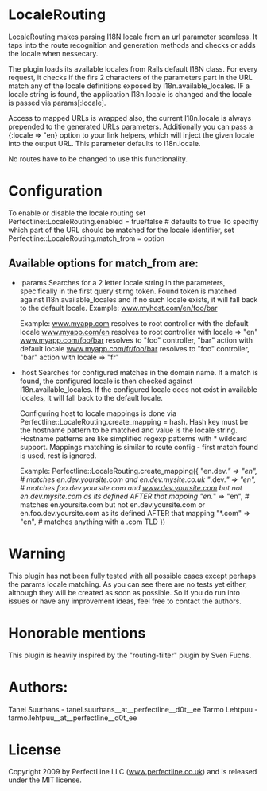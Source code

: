 # LocaleRouting

LocaleRouting makes parsing I18N locale from an url parameter seamless.
It taps into the route recognition and generation methods and checks or adds the locale when nessecary.

The plugin loads its available locales from Rails default I18N class.
For every request, it checks if the firs 2 characters of the parameters part in the URL match any of the locale definitions exposed by I18n.available_locales.
IF a locale string is found, the application I18n.locale is changed and the locale is passed via params[:locale].

Access to mapped URLs is wrapped also, the current I18n.locale is always prepended to the generated URLs parameters.
Additionally you can pass a {:locale => "en} option to your link helpers, which will inject the given locale into the output URL.
This parameter defaults to I18n.locale.

No routes have to be changed to use this functionality.

# Configuration

To enable or disable the locale routing set Perfectline::LocaleRouting.enabled = true/false # defaults to true
To specifiy which part of the URL should be matched for the locale identifier, set Perfectline::LocaleRouting.match_from = option

## Available options for match_from are:
*   :params
    Searches for a 2 letter locale string in the parameters, specifically in the first query stirng token.
    Found token is matched against I18n.available_locales and if no such locale exists, it will fall back to the default locale.
    Example: www.myhost.com/en/foo/bar

    Example:
    www.myapp.com resolves to root controller with the default locale
    www.myapp.com/en resolves to root controller with locale => "en"
    www.myapp.com/foo/bar resolves to "foo" controller, "bar" action with default locale
    www.myapp.com/fr/foo/bar resolves to "foo" controller, "bar" action with locale => "fr"

*   :host
    Searches for configured matches in the domain name. If a match is found, the configured locale is then checked against I18n.available_locales.
    If the configured locale does not exist in available locales, it will fall back to the default locale.

    Configuring host to locale mappings is done via Perfectline::LocaleRouting.create_mapping = hash.
    Hash key must be the hostname pattern to be matched and value is the locale string.
    Hostname patterns are like simplified regexp patterns with * wildcard support.
    Mappings matching is similar to route config - first match found is used, rest is ignored.

    Example:
      Perfectline::LocaleRouting.create_mapping({
        "en.dev.*"  => "en", # matches en.dev.yoursite.com and en.dev.mysite.co.uk
        "*.dev.*"   => "en", # matches foo.dev.yoursite.com and www.dev.yoursite.com but not en.dev.mysite.com as its defined AFTER that mapping
        "en.*"      => "en", # matches en.yoursite.com but not en.dev.yoursite.com or en.foo.dev.yoursite.com as its defined AFTER that mapping
        "*.com"     => "en", # matches anything with a .com TLD
      })

# Warning
This plugin has not been fully tested with all possible cases except perhaps the params locale matching.
As you can see there are no tests yet either, although they will be created as soon as possible.
So if you do run into issues or have any improvement ideas, feel free to contact the authors.

# Honorable mentions
This plugin is heavily inspired by the "routing-filter" plugin by Sven Fuchs.

# Authors:
Tanel Suurhans - tanel.suurhans__at__perfectline__d0t__ee
Tarmo Lehtpuu - tarmo.lehtpuu__at__perfectline__d0t_ee

# License
Copyright 2009 by PerfectLine LLC (www.perfectline.co.uk) and is released under the MIT license.